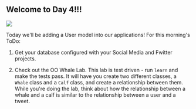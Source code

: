 ## Welcome to Day 4!!!

![](https://media.giphy.com/media/F66IdzznnudRm/giphy.gif)

Today we'll be adding a User model into our applications! For this morning's ToDo: 

1. Get your database configured with your Social Media and Fwitter projects. 

2. Check out the OO Whale Lab. This lab is test driven - run `learn` and make the tests pass. It will have you create two different classes, a `Whale` class and a `Calf` class, and create a relationship between them. While you're doing the lab, think about how the relationship between a whale and a calf is similar to the relationship between a user and a tweet. 

